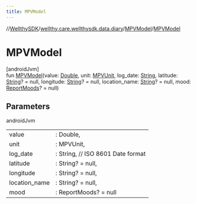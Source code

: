 ```yaml
---
title: MPVModel
---
```

//[WellthySDK](../../../index.html)/[wellthy.care.wellthysdk.data.diary](../index.html)/[MPVModel](index.html)/[MPVModel](-m-p-v-model.html)



# MPVModel



[androidJvm]\
fun [MPVModel](-m-p-v-model.html)(value: [Double](https://kotlinlang.org/api/latest/jvm/stdlib/kotlin/-double/index.html), unit: [MPVUnit](../-m-p-v-unit/index.html), log_date: [String](https://kotlinlang.org/api/latest/jvm/stdlib/kotlin/-string/index.html), latitude: [String](https://kotlinlang.org/api/latest/jvm/stdlib/kotlin/-string/index.html)? = null, longitude: [String](https://kotlinlang.org/api/latest/jvm/stdlib/kotlin/-string/index.html)? = null, location_name: [String](https://kotlinlang.org/api/latest/jvm/stdlib/kotlin/-string/index.html)? = null, mood: [ReportMoods](../-report-moods/index.html)? = null)



## Parameters


androidJvm

| | |
|---|---|
| value | : Double, |
| unit | : MPVUnit, |
| log_date | : String, // ISO 8601 Date format |
| latitude | : String? = null, |
| longitude | : String? = null, |
| location_name | : String? = null, |
| mood | : ReportMoods? = null |




